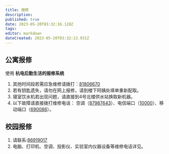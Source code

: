 ```yaml
---
title: 报修
description:
published: true
date: 2023-05-20T03:32:16.128Z
tags:
editor: markdown
dateCreated: 2023-05-20T03:32:13.931Z
---
```


## 公寓报修

使用 __杭电后勤生活的报修系统__

1. 其他时间段若需应急维修请拨打：[81806670](tel:81806670)
2. 若有钥匙遗失，请勿在网上报修，请到楼下阿姨处填单重新配取。
3. 寝室饮水机若出现问题，请直接到4号北楼供水站换取新机器。
4. 以下故障请直接拨打维修电话：
   空调（[87987643](tel:87987643)）、电信端口（[10000](tel:10000)）、移动端口（[690086](tel:690086)）。

## 校园报修

1. 请联系:[86919017](tel:86919017)
2. 电脑、打印机、空调、投影仪、实验室内仪器设备等维修电话详见。